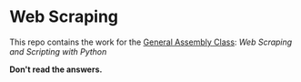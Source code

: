 # Web Scraping

This repo contains the work for the [General Assembly Class](https://generalassemb.ly/education/web-scraping-and-scripting-with-python/new-york-city/20985
): *Web Scraping and Scripting with Python*


**Don't read the answers.**
